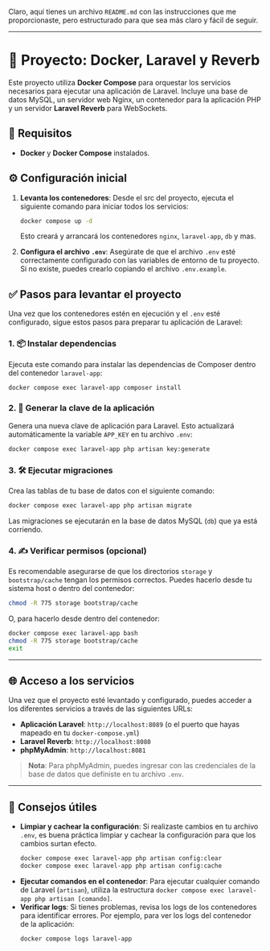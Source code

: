 Claro, aquí tienes un archivo `README.md` con las instrucciones que me proporcionaste, pero estructurado para que sea más claro y fácil de seguir.

-----

# 🚀 Proyecto: Docker, Laravel y Reverb

Este proyecto utiliza **Docker Compose** para orquestar los servicios necesarios para ejecutar una aplicación de Laravel. Incluye una base de datos MySQL, un servidor web Nginx, un contenedor para la aplicación PHP y un servidor **Laravel Reverb** para WebSockets.

## 📝 Requisitos

  - **Docker** y **Docker Compose** instalados.

## ⚙️ Configuración inicial

1.  **Levanta los contenedores**:
    Desde el src del proyecto, ejecuta el siguiente comando para iniciar todos los servicios:

    ```bash
    docker compose up -d
    ```

    Esto creará y arrancará los contenedores `nginx`, `laravel-app`, `db` y mas.

2.  **Configura el archivo `.env`**:
    Asegúrate de que el archivo `.env` esté correctamente configurado con las variables de entorno de tu proyecto. Si no existe, puedes crearlo copiando el archivo `.env.example`.

## ✅ Pasos para levantar el proyecto

Una vez que los contenedores estén en ejecución y el `.env` esté configurado, sigue estos pasos para preparar tu aplicación de Laravel:

### 1\. 📦 Instalar dependencias

Ejecuta este comando para instalar las dependencias de Composer dentro del contenedor `laravel-app`:

```bash
docker compose exec laravel-app composer install
```

### 2\. 🔑 Generar la clave de la aplicación

Genera una nueva clave de aplicación para Laravel. Esto actualizará automáticamente la variable `APP_KEY` en tu archivo `.env`:

```bash
docker compose exec laravel-app php artisan key:generate
```

### 3\. 🛠️ Ejecutar migraciones

Crea las tablas de tu base de datos con el siguiente comando:

```bash
docker compose exec laravel-app php artisan migrate
```

Las migraciones se ejecutarán en la base de datos MySQL (`db`) que ya está corriendo.

### 4\. ✍️ Verificar permisos (opcional)

Es recomendable asegurarse de que los directorios `storage` y `bootstrap/cache` tengan los permisos correctos. Puedes hacerlo desde tu sistema host o dentro del contenedor:

```bash
chmod -R 775 storage bootstrap/cache
```

O, para hacerlo desde dentro del contenedor:

```bash
docker compose exec laravel-app bash
chmod -R 775 storage bootstrap/cache
exit
```

-----

## 🌐 Acceso a los servicios

Una vez que el proyecto esté levantado y configurado, puedes acceder a los diferentes servicios a través de las siguientes URLs:

  - **Aplicación Laravel**: `http://localhost:8089` (o el puerto que hayas mapeado en tu `docker-compose.yml`)
  - **Laravel Reverb**: `http://localhost:8080`
  - **phpMyAdmin**: `http://localhost:8081`

> **Nota**: Para phpMyAdmin, puedes ingresar con las credenciales de la base de datos que definiste en tu archivo `.env`.

-----

## 🧠 Consejos útiles

  - **Limpiar y cachear la configuración**: Si realizaste cambios en tu archivo `.env`, es buena práctica limpiar y cachear la configuración para que los cambios surtan efecto.
    ```bash
    docker compose exec laravel-app php artisan config:clear
    docker compose exec laravel-app php artisan config:cache
    ```
  - **Ejecutar comandos en el contenedor**: Para ejecutar cualquier comando de Laravel (`artisan`), utiliza la estructura `docker compose exec laravel-app php artisan [comando]`.
  - **Verificar logs**: Si tienes problemas, revisa los logs de los contenedores para identificar errores. Por ejemplo, para ver los logs del contenedor de la aplicación:
    ```bash
    docker compose logs laravel-app
    ```